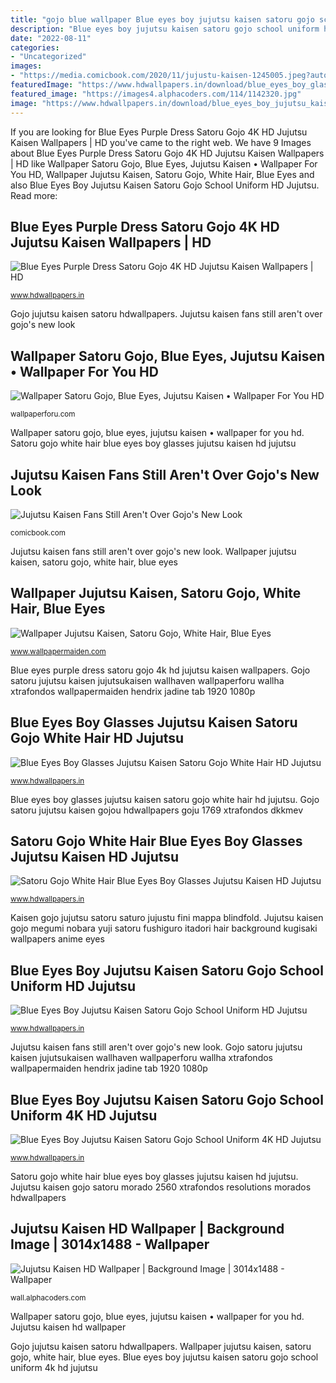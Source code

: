 ```yaml
---
title: "gojo blue wallpaper Blue eyes boy jujutsu kaisen satoru gojo school uniform 4k hd jujutsu"
description: "Blue eyes boy jujutsu kaisen satoru gojo school uniform hd jujutsu"
date: "2022-08-11"
categories:
- "Uncategorized"
images:
- "https://media.comicbook.com/2020/11/jujustu-kaisen-1245005.jpeg?auto=webp&amp;width=1200&amp;height=628&amp;crop=1200:628,smart"
featuredImage: "https://www.hdwallpapers.in/download/blue_eyes_boy_glasses_jujutsu_kaisen_satoru_gojo_white_hair_hd_jujutsu_kaisen-HD.jpg"
featured_image: "https://images4.alphacoders.com/114/1142320.jpg"
image: "https://www.hdwallpapers.in/download/blue_eyes_boy_jujutsu_kaisen_satoru_gojo_school_uniform_hd_jujutsu_kaisen_2-HD.jpg"
---
```


If you are looking for Blue Eyes Purple Dress Satoru Gojo 4K HD Jujutsu Kaisen Wallpapers | HD you've came to the right web. We have 9 Images about Blue Eyes Purple Dress Satoru Gojo 4K HD Jujutsu Kaisen Wallpapers | HD like Wallpaper Satoru Gojo, Blue Eyes, Jujutsu Kaisen • Wallpaper For You HD, Wallpaper Jujutsu Kaisen, Satoru Gojo, White Hair, Blue Eyes and also Blue Eyes Boy Jujutsu Kaisen Satoru Gojo School Uniform HD Jujutsu. Read more:

## Blue Eyes Purple Dress Satoru Gojo 4K HD Jujutsu Kaisen Wallpapers | HD

![Blue Eyes Purple Dress Satoru Gojo 4K HD Jujutsu Kaisen Wallpapers | HD](https://www.hdwallpapers.in/download/blue_eyes_purple_dress_satoru_gojo_4k_hd_jujutsu_kaisen-2560x1440.jpg "Jujutsu kaisen hd wallpaper")

<small>www.hdwallpapers.in</small>

Gojo jujutsu kaisen satoru hdwallpapers. Jujutsu kaisen fans still aren&#039;t over gojo&#039;s new look

## Wallpaper Satoru Gojo, Blue Eyes, Jujutsu Kaisen • Wallpaper For You HD

![Wallpaper Satoru Gojo, Blue Eyes, Jujutsu Kaisen • Wallpaper For You HD](https://wallpaperforu.com/wp-content/uploads/2021/06/Wallpaper-Satoru-Gojo-Blue-Eyes-Jujutsu-Kaisen-Jujutsuk461152x864.jpg "Gojo satoru jujutsu kaisen pantalla jujutsukaisen wallhaven wallpaperforu wallha xtrafondos character iphone standard wallpapermaiden hendrix jadine")

<small>wallpaperforu.com</small>

Wallpaper satoru gojo, blue eyes, jujutsu kaisen • wallpaper for you hd. Satoru gojo white hair blue eyes boy glasses jujutsu kaisen hd jujutsu

## Jujutsu Kaisen Fans Still Aren&#039;t Over Gojo&#039;s New Look

![Jujutsu Kaisen Fans Still Aren&#039;t Over Gojo&#039;s New Look](https://media.comicbook.com/2020/11/jujustu-kaisen-1245005.jpeg?auto=webp&amp;width=1200&amp;height=628&amp;crop=1200:628,smart "Jujutsu kaisen gojo megumi nobara yuji satoru fushiguro itadori hair background kugisaki wallpapers anime eyes")

<small>comicbook.com</small>

Jujutsu kaisen fans still aren&#039;t over gojo&#039;s new look. Wallpaper jujutsu kaisen, satoru gojo, white hair, blue eyes

## Wallpaper Jujutsu Kaisen, Satoru Gojo, White Hair, Blue Eyes

![Wallpaper Jujutsu Kaisen, Satoru Gojo, White Hair, Blue Eyes](http://www.wallpapermaiden.com/image/2021/08/24/jujutsu-kaisen-satoru-gojo-white-hair-blue-eyes-anime-45719-resized.jpeg "Jujutsu kaisen fans still aren&#039;t over gojo&#039;s new look")

<small>www.wallpapermaiden.com</small>

Blue eyes purple dress satoru gojo 4k hd jujutsu kaisen wallpapers. Gojo satoru jujutsu kaisen jujutsukaisen wallhaven wallpaperforu wallha xtrafondos wallpapermaiden hendrix jadine tab 1920 1080p

## Blue Eyes Boy Glasses Jujutsu Kaisen Satoru Gojo White Hair HD Jujutsu

![Blue Eyes Boy Glasses Jujutsu Kaisen Satoru Gojo White Hair HD Jujutsu](https://www.hdwallpapers.in/download/blue_eyes_boy_glasses_jujutsu_kaisen_satoru_gojo_white_hair_hd_jujutsu_kaisen-HD.jpg "Blue eyes boy jujutsu kaisen satoru gojo school uniform hd jujutsu")

<small>www.hdwallpapers.in</small>

Blue eyes boy glasses jujutsu kaisen satoru gojo white hair hd jujutsu. Gojo satoru jujutsu kaisen gojou hdwallpapers goju 1769 xtrafondos dkkmev

## Satoru Gojo White Hair Blue Eyes Boy Glasses Jujutsu Kaisen HD Jujutsu

![Satoru Gojo White Hair Blue Eyes Boy Glasses Jujutsu Kaisen HD Jujutsu](https://www.hdwallpapers.in/download/satoru_gojo_white_hair_blue_eyes_boy_glasses_jujutsu_kaisen_hd_jujutsu_kaisen-HD.jpg "Jujutsu kaisen fans still aren&#039;t over gojo&#039;s new look")

<small>www.hdwallpapers.in</small>

Kaisen gojo jujutsu satoru saturo jujustu fini mappa blindfold. Jujutsu kaisen gojo megumi nobara yuji satoru fushiguro itadori hair background kugisaki wallpapers anime eyes

## Blue Eyes Boy Jujutsu Kaisen Satoru Gojo School Uniform HD Jujutsu

![Blue Eyes Boy Jujutsu Kaisen Satoru Gojo School Uniform HD Jujutsu](https://www.hdwallpapers.in/download/blue_eyes_boy_jujutsu_kaisen_satoru_gojo_school_uniform_hd_jujutsu_kaisen_2-HD.jpg "Wallpaper jujutsu kaisen, satoru gojo, white hair, blue eyes")

<small>www.hdwallpapers.in</small>

Jujutsu kaisen fans still aren&#039;t over gojo&#039;s new look. Gojo satoru jujutsu kaisen jujutsukaisen wallhaven wallpaperforu wallha xtrafondos wallpapermaiden hendrix jadine tab 1920 1080p

## Blue Eyes Boy Jujutsu Kaisen Satoru Gojo School Uniform 4K HD Jujutsu

![Blue Eyes Boy Jujutsu Kaisen Satoru Gojo School Uniform 4K HD Jujutsu](https://www.hdwallpapers.in/download/blue_eyes_boy_jujutsu_kaisen_satoru_gojo_school_uniform_4k_hd_jujutsu_kaisen-1920x1080.jpg "Jujutsu kaisen gojo satoru morado 2560 xtrafondos resolutions morados hdwallpapers")

<small>www.hdwallpapers.in</small>

Satoru gojo white hair blue eyes boy glasses jujutsu kaisen hd jujutsu. Jujutsu kaisen gojo satoru morado 2560 xtrafondos resolutions morados hdwallpapers

## Jujutsu Kaisen HD Wallpaper | Background Image | 3014x1488 - Wallpaper

![Jujutsu Kaisen HD Wallpaper | Background Image | 3014x1488 - Wallpaper](https://images4.alphacoders.com/114/1142320.jpg "Wallpaper satoru gojo, blue eyes, jujutsu kaisen • wallpaper for you hd")

<small>wall.alphacoders.com</small>

Wallpaper satoru gojo, blue eyes, jujutsu kaisen • wallpaper for you hd. Jujutsu kaisen hd wallpaper

Gojo jujutsu kaisen satoru hdwallpapers. Wallpaper jujutsu kaisen, satoru gojo, white hair, blue eyes. Blue eyes boy jujutsu kaisen satoru gojo school uniform 4k hd jujutsu
